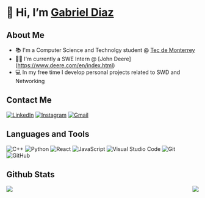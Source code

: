 # 👋 Hi, I’m [Gabriel Diaz](https://github.com/A00833574)

## About Me
  - 📚 I'm a Computer Science and Technolgy student @ [Tec de Monterrey](https://tec.mx/en/computer-science-and-information-technologies/bs-in-computer-science-and-technology)
  - 🧑‍💻 I'm currently a SWE Intern @ [John Deere] (https://www.deere.com/en/index.html)
  - 💻 In my free time I develop personal projects related to SWD and Networking

## Contact Me
<a href="https://www.linkedin.com/in/gedr/" target="_blank"><img src="https://img.shields.io/badge/LinkedIn-0077B5?style=for-the-badge&logo=linkedin&logoColor=white" alt="LinkedIn"></a>
<a href="https://www.instagram.com/_badito/?hl=es-la" target="_blank"><img src="https://img.shields.io/badge/Instagram-E4405F?style=for-the-badge&logo=instagram&logoColor=white" alt="Instagram"></a>
<a href="mailto:gabriel.diazroa@gmail.com" target="_blank"><img src="https://img.shields.io/badge/Gmail-D14836?style=for-the-badge&logo=gmail&logoColor=white" alt="Gmail"> </a>

## Languages and Tools
![C++](https://img.shields.io/badge/c++-%2300599C.svg?style=for-the-badge&logo=c%2B%2B&logoColor=white)
![Python](https://img.shields.io/badge/python-3670A0?style=for-the-badge&logo=python&logoColor=ffdd54)
![React](https://img.shields.io/badge/react-%2320232a.svg?style=for-the-badge&logo=react&logoColor=%2361DAFB)
![JavaScript](https://img.shields.io/badge/javascript-%23323330.svg?style=for-the-badge&logo=javascript&logoColor=%23F7DF1E)
![Visual Studio Code](https://img.shields.io/badge/Visual%20Studio%20Code-0078d7.svg?style=for-the-badge&logo=visual-studio-code&logoColor=white)
![Git](https://img.shields.io/badge/git-%23F05033.svg?style=for-the-badge&logo=git&logoColor=white)
![GitHub](https://img.shields.io/badge/github-%23121011.svg?style=for-the-badge&logo=github&logoColor=white)

## Github Stats
<div>
  <p><img align="left" src="https://github-readme-stats.vercel.app/api/top-langs/?username=A00833574&layout=compact&theme=transparent"></p>
  <p><img align="right" src="https://github-readme-stats.vercel.app/api?username=A00833574&show_icons=true&theme=transparent"></p>
</div>
<!---
A00833574/A00833574 is a ✨ special ✨ repository because its `README.md` (this file) appears on your GitHub profile.
You can click the Preview link to take a look at your changes.
--->
